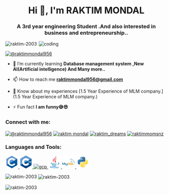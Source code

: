 <h1 align="center">Hi 👋, I'm RAKTIM MONDAL</h1>
<h3 align="center"> A 3rd year engineering Student .And also interested in business and entrepreneurship..</h3>

<img align="right" alt="coding" width="400" src="https://user-images.githubusercontent.com/55389276/140866485-8fb1c876-9a8f-4d6a-98dc-08c4981eaf70.gif">

<p align="left"> <img src="https://komarev.com/ghpvc/?username=raktim-2003&label=Profile%20views&color=0e75b6&style=flat" alt="raktim-2003" /> </p>

<p align="left"> <a href="https://twitter.com/@raktimmondal956" target="blank"><img src="https://img.shields.io/twitter/follow/@raktimmondal956?logo=twitter&style=for-the-badge" alt="@raktimmondal956" /></a> </p>

- 🌱 I’m currently learning **Database management system ,New AI(Artificial intelligence) And Many more..**

- 📫 How to reach me **raktimmondal956@gmail.com**

- 📄 Know about my experiences [1.5 Year Experience of MLM company.](1.5 Year Experience of MLM company.)

- ⚡ Fun fact **I am funny😅😎**

<h3 align="left">Connect with me:</h3>
<p align="left">
<a href="https://twitter.com/@raktimmondal956" target="blank"><img align="center" src="https://raw.githubusercontent.com/rahuldkjain/github-profile-readme-generator/master/src/images/icons/Social/twitter.svg" alt="@raktimmondal956" height="30" width="40" /></a>
<a href="https://linkedin.com/in/raktim mondal" target="blank"><img align="center" src="https://raw.githubusercontent.com/rahuldkjain/github-profile-readme-generator/master/src/images/icons/Social/linked-in-alt.svg" alt="raktim mondal" height="30" width="40" /></a>
<a href="https://instagram.com/raktim_dreams" target="blank"><img align="center" src="https://raw.githubusercontent.com/rahuldkjain/github-profile-readme-generator/master/src/images/icons/Social/instagram.svg" alt="raktim_dreams" height="30" width="40" /></a>
<a href="https://auth.geeksforgeeks.org/user/raktimmomsnz" target="blank"><img align="center" src="https://raw.githubusercontent.com/rahuldkjain/github-profile-readme-generator/master/src/images/icons/Social/geeks-for-geeks.svg" alt="raktimmomsnz" height="30" width="40" /></a>
</p>

<h3 align="left">Languages and Tools:</h3>
<p align="left"> <a href="https://www.cprogramming.com/" target="_blank" rel="noreferrer"> <img src="https://raw.githubusercontent.com/devicons/devicon/master/icons/c/c-original.svg" alt="c" width="40" height="40"/> </a> <a href="https://www.w3schools.com/cpp/" target="_blank" rel="noreferrer"> <img src="https://raw.githubusercontent.com/devicons/devicon/master/icons/cplusplus/cplusplus-original.svg" alt="cplusplus" width="40" height="40"/> </a> <a href="https://cloud.google.com" target="_blank" rel="noreferrer"> <img src="https://www.vectorlogo.zone/logos/google_cloud/google_cloud-icon.svg" alt="gcp" width="40" height="40"/> </a> <a href="https://www.java.com" target="_blank" rel="noreferrer"> <img src="https://raw.githubusercontent.com/devicons/devicon/master/icons/java/java-original.svg" alt="java" width="40" height="40"/> </a> <a href="https://www.mysql.com/" target="_blank" rel="noreferrer"> <img src="https://raw.githubusercontent.com/devicons/devicon/master/icons/mysql/mysql-original-wordmark.svg" alt="mysql" width="40" height="40"/> </a> <a href="https://www.python.org" target="_blank" rel="noreferrer"> <img src="https://raw.githubusercontent.com/devicons/devicon/master/icons/python/python-original.svg" alt="python" width="40" height="40"/> </a> </p>

<p><img align="left" src="https://github-readme-stats.vercel.app/api/top-langs?username=raktim-2003&show_icons=true&locale=en&layout=compact" alt="raktim-2003" /></p>

<p>&nbsp;<img align="center" src="https://github-readme-stats.vercel.app/api?username=raktim-2003&show_icons=true&locale=en" alt="raktim-2003" /></p>

<p><img align="center" src="https://github-readme-streak-stats.herokuapp.com/?user=raktim-2003&" alt="raktim-2003" /></p>
